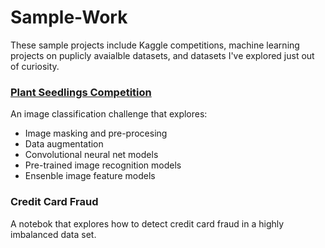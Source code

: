 # Sample-Work

These sample projects include Kaggle competitions, machine learning projects on puplicly avaialble datasets, and datasets I've explored just out of curiosity.

### [Plant Seedlings Competition](https://github.com/dheinicke1/Sample-Work/blob/master/Plant%20Seedlings%20Classification/README.md)
An image classification challenge that explores:

- Image masking and pre-procesing
- Data augmentation
- Convolutional neural net models
- Pre-trained image recognition models
- Ensenble image feature models

### Credit Card Fraud

A notebok that explores how to detect credit card fraud in a highly imbalanced data set.
